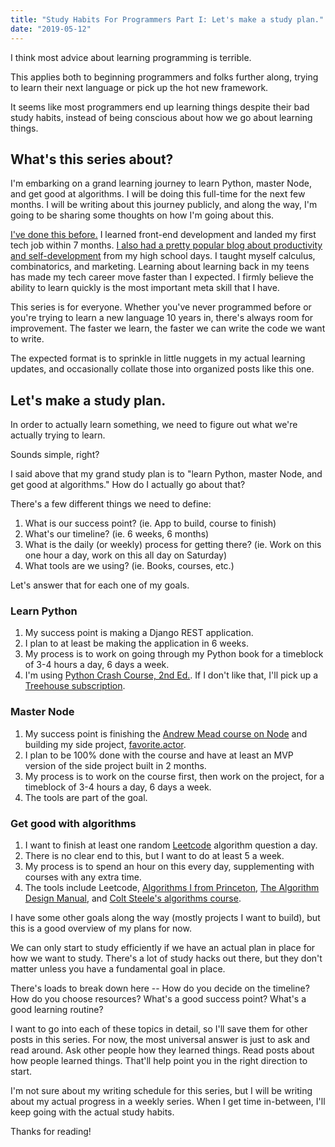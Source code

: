 ```yaml
---
title: "Study Habits For Programmers Part I: Let's make a study plan."
date: "2019-05-12"
---
```


I think most advice about learning programming is terrible.

This applies both to beginning programmers and folks further along, trying to learn their next language or pick up the hot new framework.

It seems like most programmers end up learning things despite their bad study habits, instead of being conscious about how we go about learning things.

## What's this series about?

I'm embarking on a grand learning journey to learn Python, master Node, and get good at algorithms. I will be doing this full-time for the next few months. I will be writing about this journey publicly, and along the way, I'm going to be sharing some thoughts on how I'm going about this.

[I've done this before.](https://github.com/rmorabia/rmorabia.github.io/tree/7af140f56d4241f3412fffd8c7f5ac0a744d0c16/_posts) I learned front-end development and landed my first tech job within 7 months. [I also had a pretty popular blog about productivity and self-development](http://web.archive.org/web/20140510222033/http://www.rmorabia.com:80/) from my high school days. I taught myself calculus, combinatorics, and marketing. Learning about learning back in my teens has made my tech career move faster than I expected. I firmly believe the ability to learn quickly is the most important meta skill that I have.

This series is for everyone. Whether you've never programmed before or you're trying to learn a new language 10 years in, there's always room for improvement. The faster we learn, the faster we can write the code we want to write.

The expected format is to sprinkle in little nuggets in my actual learning updates, and occasionally collate those into organized posts like this one. 
 
##  Let's make a study plan.

In order to actually learn something, we need to figure out what we're actually trying to learn.

Sounds simple, right?

I said above that my grand study plan is to "learn Python, master Node, and get good at algorithms." How do I actually go about that?

There's a few different things we need to define:

1) What is our success point? (ie. App to build, course to finish)
2) What's our timeline? (ie. 6 weeks, 6 months)
3) What is the daily (or weekly) process for getting there? (ie. Work on this one hour a day, work on this all day on Saturday)
4) What tools are we using? (ie. Books, courses, etc.)

Let's answer that for each one of my goals.

### Learn Python

1) My success point is making a Django REST application.
2) I plan to at least be making the application in 6 weeks.
3) My process is to work on going through my Python book for a timeblock of 3-4 hours a day, 6 days a week.
4) I'm using [Python Crash Course, 2nd Ed.](https://nostarch.com/pythoncrashcourse2e). If I don't like that, I'll pick up a [Treehouse subscription](http://teamtreehouse.com).

### Master Node

1) My success point is finishing the [Andrew Mead course on Node](https://www.udemy.com/the-complete-nodejs-developer-course-2/) and building my side project, [favorite.actor](http://favorite.actor).
2) I plan to be 100% done with the course and have at least an MVP version of the side project built in 2 months.
3) My process is to work on the course first, then work on the project, for a timeblock of 3-4 hours a day, 6 days a week.
4) The tools are part of the goal.

### Get good with algorithms

1) I want to finish at least one random [Leetcode](http://leetcode.com) algorithm question a day.
2) There is no clear end to this, but I want to do at least 5 a week.
3) My process is to spend an hour on this every day, supplementing with courses with any extra time.
4) The tools include Leetcode, [Algorithms I from Princeton](https://www.coursera.org/learn/algorithms-part1), [The Algorithm Design Manual](http://www.algorist.com/), and [Colt Steele's algorithms course](https://www.udemy.com/js-algorithms-and-data-structures-masterclass/).

I have some other goals along the way (mostly projects I want to build), but this is a good overview of my plans for now.

We can only start to study efficiently if we have an actual plan in place for how we want to study. There's a lot of study hacks out there, but they don't matter unless you have a fundamental goal in place. 

There's loads to break down here -- How do you decide on the timeline? How do you choose resources? What's a good success point? What's a good learning routine?

I want to go into each of these topics in detail, so I'll save them for other posts in this series. For now, the most universal answer is just to ask and read around. Ask other people how they learned things. Read posts about how people learned things. That'll help point you in the right direction to start.

I'm not sure about my writing schedule for this series, but I will be writing about my actual progress in a weekly series. When I get time in-between, I'll keep going with the actual study habits.

Thanks for reading!

